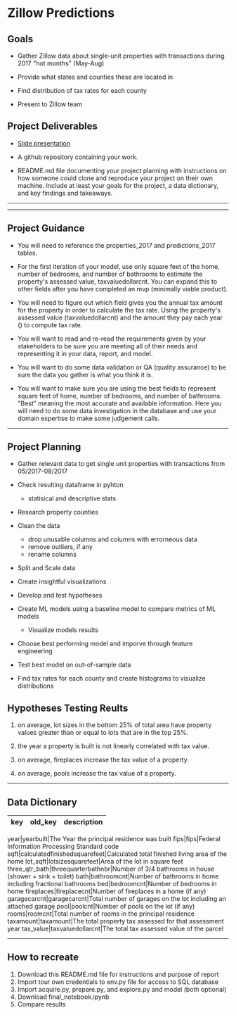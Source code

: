 # Zillow Predictions
## Goals

- Gather Zillow data about single-unit properties with transactions during 2017 "hot months" (May-Aug)

- Provide what states and counties these are located in

- Find distribution of tax rates for each county

- Present to Zillow team

## Project Deliverables

- [Slide presentation](https://duckduckgo.com)

- A github repository containing your work.

- README.md file documenting your project planning with instructions on how someone could clone and reproduce your project on their own machine. Include at least your goals for the project, a data dictionary, and key findings and takeaways.

---
---

## Project Guidance
- You will need to reference the properties_2017 and predictions_2017 tables.

- For the first iteration of your model, use only square feet of the home, number of bedrooms, and number of bathrooms to estimate the property's assessed value, taxvaluedollarcnt. You can expand this to other fields after you have completed an mvp (minimally viable product).

- You will need to figure out which field gives you the annual tax amount for the property in order to calculate the tax rate. Using the property's assessed value (taxvaluedollarcnt) and the amount they pay each year (<field name>) to compute tax rate.

- You will want to read and re-read the requirements given by your stakeholders to be sure you are meeting all of their needs and representing it in your data, report, and model.

- You will want to do some data validation or QA (quality assurance) to be sure the data you gather is what you think it is.

- You will want to make sure you are using the best fields to represent square feet of home, number of bedrooms, and number of bathrooms. "Best" meaning the most accurate and available information. Here you will need to do some data investigation in the database and use your domain expertise to make some judgement calls.

---    

## Project Planning

- Gather relevant data to get single unit properties with transactions from 05/2017-08/2017
    
- Check resulting dataframe in pyhton
    - statisical and descriptive stats
  
- Research property counties
    
- Clean the data
    - drop unusable columns and columns with errorneous data
    - remove outliers, if any
    - rename columns
    
- Split and Scale data
    
- Create insightful visualizations
    
- Develop and test hypotheses
    
- Create ML models using a baseline model to compare metrics of ML models
    - Visualize models results
    
- Choose best performing model and imporve through feature engineering
    
- Test best model on out-of-sample data
    
- Find tax rates for each county and create histograms to visualize distributions
    
## Hypotheses Testing Reults
    
1. on average, lot sizes in the bottom 25% of total area have property values greater than or equal to lots that are in the top 25%.

    
2. the year a property is built is not linearly correlated with tax value.
    
3. on average, fireplaces increase the tax value of a property.
    
4. on average, pools increase the tax value of a property.
---

## Data Dictionary
    
key|old_key|description
|:------------------|:------------------------|:-------------|

year|yearbuilt|The Year the principal residence was built
fips|fips|Federal Information Processing Standard code
sqft|calculatedfinishedsquarefeet|Calculated total finished living area of the home
lot_sqft|lotsizesquarefeet|Area of the lot in square feet
three_qtr_bath|threequarterbathnbr|Number of 3/4 bathrooms in house (shower + sink + toilet)
bath|bathroomcnt|Number of bathrooms in home including fractional bathrooms
bed|bedroomcnt|Number of bedrooms in home
fireplaces|fireplacecnt|Number of fireplaces in a home (if any)
garagecarcnt|garagecarcnt|Total number of garages on the lot including an attached garage
pool|poolcnt|Number of pools on the lot (if any)
rooms|roomcnt|Total number of rooms in the principal residence
taxamount|taxamount|The total property tax assessed for that assessment year
tax_value|taxvaluedollarcnt|The total tax assessed value of the parcel
    
--- 

## How to recreate
1. Download this README.md file for instructions and purpose of report
2. Import tour own credentials to env.py file for access to SQL database
3. Import acquire.py, prepare.py, and explore.py and model (both optional)
4. Download final_notebook.ipynb
5. Compare results